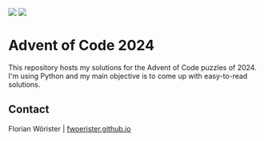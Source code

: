 ![](https://img.shields.io/badge/day%20📅-15-blue)
![](https://img.shields.io/badge/stars%20⭐-30-yellow)

# Advent of Code 2024

This repository hosts my solutions for the Advent of Code puzzles of 2024. I'm using Python and my main objective is to
come up with easy-to-read solutions.

## Contact

Florian Wörister | [fwoerister.github.io](https://fwoerister.github.io)
